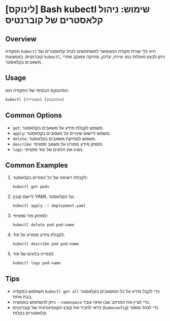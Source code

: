 # [לינוקס] Bash kubectl שימוש: ניהול קלאסטרים של קוברנטיס

## Overview
הפקודה `kubectl` היא כלי שורת פקודה המאפשר למשתמשים לנהל קלאסטרים של קוברנטיס. באמצעות `kubectl`, ניתן לבצע פעולות כמו יצירה, עדכון, מחיקה ומעקב אחרי משאבים בקלאסטר.

## Usage
הסינטקס הבסיסי של הפקודה הוא:
```
kubectl [אפשרויות] [ארגומנטים]
```

## Common Options
- `get`: משמש לקבלת מידע על משאבים בקלאסטר.
- `apply`: משמש ליישום שינויים על משאבים בקלאסטר.
- `delete`: משמש למחיקת משאבים בקלאסטר.
- `describe`: מספק מידע מפורט על משאב ספציפי.
- `logs`: מציג את הלוגים של פוד ספציפי.

## Common Examples
1. לקבלת רשימה של כל הפודים בקלאסטר:
   ```bash
   kubectl get pods
   ```

2. ליישם קובץ YAML על הקלאסטר:
   ```bash
   kubectl apply -f deployment.yaml
   ```

3. למחוק פוד ספציפי:
   ```bash
   kubectl delete pod pod-name
   ```

4. לקבלת מידע מפורט על פוד:
   ```bash
   kubectl describe pod pod-name
   ```

5. לצפייה בלוגים של פוד:
   ```bash
   kubectl logs pod-name
   ```

## Tips
- השתמש בפקודה `kubectl get all` כדי לקבל מידע על כל המשאבים בקלאסטר בבת אחת.
- ניתן להשתמש באופציה `--namespace` כדי לציין את המרחב שבו אתה עובד.
- כדאי להכיר את קובץ הקונפיגורציה של קוברנטיס (`kubeconfig`) כדי לנהל מספר קלאסטרים בקלות.